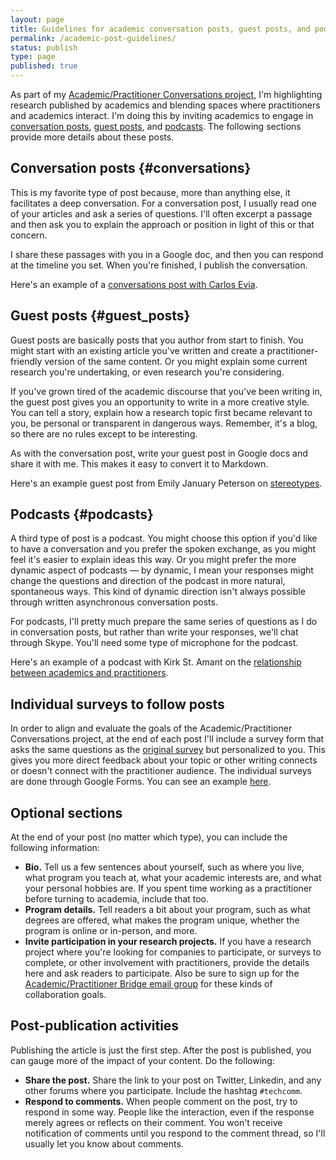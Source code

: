 ```yaml
---
layout: page
title: Guidelines for academic conversation posts, guest posts, and podcasts
permalink: /academic-post-guidelines/
status: publish
type: page
published: true
---
```


As part of my [Academic/Practitioner Conversations project](/academic-practitioner-project/), I'm highlighting research published by academics and blending spaces where practitioners and academics interact. I'm doing this by inviting academics to engage in [conversation posts](#conversations), [guest posts](#guest_posts), and [podcasts](#podcasts). The following sections provide more details about these posts.

## Conversation posts {#conversations}

This is my favorite type of post because, more than anything else, it facilitates a deep conversation. For a conversation post, I usually read one of your articles and ask a series of questions. I'll often excerpt a passage and then ask you to explain the approach or position in light of this or that concern.

I share these passages with you in a Google doc, and then you can respond at the timeline you set. When you're finished, I publish the conversation.

Here's an example of a [conversations post with Carlos Evia](http://idratherbewriting.com/2018/07/23/adventures-of-techie-academic-conversation-with-carlos-evia/).

## Guest posts {#guest_posts}

Guest posts are basically posts that you author from start to finish. You might start with an existing article you've written and create a practitioner-friendly version of the same content. Or you might explain some current research you're undertaking, or even research you're considering.

If you've grown tired of the academic discourse that you've been writing in, the guest post gives you an opportunity to write in a more creative style. You can tell a story, explain how a research topic first became relevant to you, be personal or transparent in dangerous ways. Remember, it's a blog, so there are no rules except to be interesting.

As with the conversation post, write your guest post in Google docs and share it with me. This makes it easy to convert it to Markdown.

Here's an example guest post from Emily January Peterson on [stereotypes](/2018/07/18/stereotypes-about-tech-writers-in-workplace/).

## Podcasts {#podcasts}

A third type of post is a podcast. You might choose this option if you'd like to have a conversation and you prefer the spoken exchange, as you might feel it's easier to explain ideas this way. Or you might prefer the more dynamic aspect of podcasts &mdash; by dynamic, I mean your responses might change the questions and direction of the podcast in more natural, spontaneous ways. This kind of dynamic direction isn't always possible through written asynchronous conversation posts.

For podcasts, I'll pretty much prepare the same series of questions as I do in conversation posts, but rather than write your responses, we'll chat through Skype. You'll need some type of microphone for the podcast.

Here's an example of a podcast with Kirk St. Amant on the [relationship between academics and practitioners](/2018/07/11/research-as-bridge-between-academics-and-practitioners-kirk-st-amant-podcast/).

## Individual surveys to follow posts

In order to align and evaluate the goals of the Academic/Practitioner Conversations project, at the end of each post I'll include a survey form that asks the same questions as the [original survey](2018/07/17/interpreting-results-of-academic-practitioner-survey/) but personalized to you. This gives you more direct feedback about your topic or other writing connects or doesn't connect with the practitioner audience. The individual surveys are done through Google Forms. You can see an example [here](http://idratherbewriting.com/2018/07/18/stereotypes-about-tech-writers-in-workplace/#emily).

## Optional sections

At the end of your post (no matter which type), you can include the following information:

*   **Bio.** Tell us a few sentences about yourself, such as where you live, what program you teach at, what your academic interests are, and what your personal hobbies are. If you spent time working as a practitioner before turning to academia, include that too.
*   **Program details.** Tell readers a bit about your program, such as what degrees are offered, what makes the program unique, whether the program is online or in-person, and more.
*   **Invite participation in your research projects.**  If you have a research project where you're looking for companies to participate, or surveys to complete, or other involvement with practitioners, provide the details here and ask readers to participate. Also be sure to sign up for the [Academic/Practitioner Bridge email group](/academic-practitioner-bridge/) for these kinds of collaboration goals.

## Post-publication activities

Publishing the article is just the first step. After the post is published, you can gauge more of the impact of your content. Do the following:

*   **Share the post.** Share the link to your post on Twitter, Linkedin, and any other forums where you participate. Include the hashtag `#techcomm`.
*   **Respond to comments.** When people comment on the post, try to respond in some way. People like the interaction, even if the response merely agrees or reflects on their comment. You won't receive notification of comments until you respond to the comment thread, so I'll usually let you know about comments.
